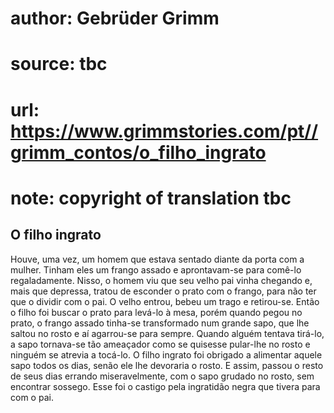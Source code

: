 # author: Gebrüder Grimm
# source: tbc
# url: https://www.grimmstories.com/pt//grimm_contos/o_filho_ingrato
# note: copyright of translation tbc

## O filho ingrato 

Houve, uma vez, um homem que estava sentado diante da porta com a
mulher. Tinham eles um frango assado e aprontavam-se para comê-lo
regaladamente.
Nisso, o homem viu que seu velho pai vinha chegando e, mais que
depressa, tratou de esconder o prato com o frango, para não ter que o
dividir com o pai.
O velho entrou, bebeu um trago e retirou-se. Então o filho foi buscar o
prato para levá-lo à mesa, porém quando pegou no prato, o frango assado
tinha-se transformado num grande sapo, que lhe saltou no rosto e aí
agarrou-se para sempre.
Quando alguém tentava tirá-lo, a sapo tornava-se tão ameaçador como se
quisesse pular-lhe no rosto e ninguém se atrevia a tocá-lo.
O filho ingrato foi obrigado a alimentar aquele sapo todos os dias,
senão ele lhe devoraria o rosto.
E assim, passou o resto de seus dias errando miseravelmente, com o sapo
grudado no rosto, sem encontrar sossego.
Esse foi o castigo pela ingratidão negra que tivera para com o pai.
